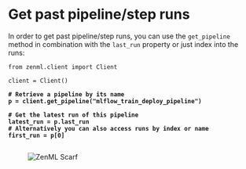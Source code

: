 # Get past pipeline/step runs

In order to get past pipeline/step runs, you can use the `get_pipeline` method in combination with the `last_run` property or just index into the runs:

<pre class="language-python"><code class="lang-python">from zenml.client import Client

client = Client()

<strong># Retrieve a pipeline by its name
</strong><strong>p = client.get_pipeline("mlflow_train_deploy_pipeline")
</strong>
<strong># Get the latest run of this pipeline
</strong><strong>latest_run = p.last_run
</strong><strong># Alternatively you can also access runs by index or name
</strong><strong>first_run = p[0]
</strong>
</code></pre>

<figure><img src="https://static.scarf.sh/a.png?x-pxid=f0b4f458-0a54-4fcd-aa95-d5ee424815bc" alt="ZenML Scarf"><figcaption></figcaption></figure>
